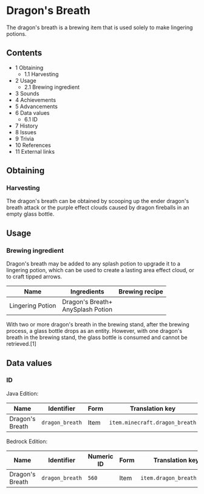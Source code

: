 # Dragon's Breath
The dragon's breath is a brewing item that is used solely to make lingering potions.

## Contents
- 1 Obtaining
	- 1.1 Harvesting
- 2 Usage
	- 2.1 Brewing ingredient
- 3 Sounds
- 4 Achievements
- 5 Advancements
- 6 Data values
	- 6.1 ID
- 7 History
- 8 Issues
- 9 Trivia
- 10 References
- 11 External links

## Obtaining
### Harvesting
The dragon's breath can be obtained by scooping up the ender dragon's breath attack or the purple effect clouds caused by dragon fireballs in an empty glass bottle.

## Usage
### Brewing ingredient
Dragon's breath may be added to any splash potion to upgrade it to a lingering potion, which can be used to create a lasting area effect cloud, or to craft tipped arrows.

| Name             | Ingredients                           | Brewing recipe |
|------------------|---------------------------------------|----------------|
| Lingering Potion | Dragon's Breath+<br/>AnySplash Potion |                |

With two or more dragon's breath in the brewing stand, after the brewing process, a glass bottle drops as an entity. However, with one dragon's breath in the brewing stand, the glass bottle is consumed and cannot be retrieved.[1]

## Data values
### ID
Java Edition:

| Name            | Identifier      | Form | Translation key                |
|-----------------|-----------------|------|--------------------------------|
| Dragon's Breath | `dragon_breath` | Item | `item.minecraft.dragon_breath` |

Bedrock Edition:

| Name            | Identifier      | Numeric ID | Form | Translation key           |
|-----------------|-----------------|------------|------|---------------------------|
| Dragon's Breath | `dragon_breath` | `560`      | Item | `item.dragon_breath.name` |

